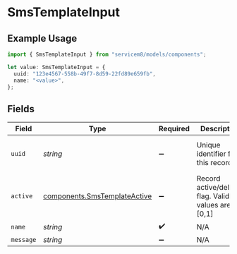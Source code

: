 # SmsTemplateInput

## Example Usage

```typescript
import { SmsTemplateInput } from "servicem8/models/components";

let value: SmsTemplateInput = {
  uuid: "123e4567-558b-49f7-8d59-22fd89e659fb",
  name: "<value>",
};
```

## Fields

| Field                                                                        | Type                                                                         | Required                                                                     | Description                                                                  | Example                                                                      |
| ---------------------------------------------------------------------------- | ---------------------------------------------------------------------------- | ---------------------------------------------------------------------------- | ---------------------------------------------------------------------------- | ---------------------------------------------------------------------------- |
| `uuid`                                                                       | *string*                                                                     | :heavy_minus_sign:                                                           | Unique identifier for this record                                            | 123e4567-558b-49f7-8d59-22fd89e659fb                                         |
| `active`                                                                     | [components.SmsTemplateActive](../../models/components/smstemplateactive.md) | :heavy_minus_sign:                                                           | Record active/deleted flag.  Valid values are [0,1]                          |                                                                              |
| `name`                                                                       | *string*                                                                     | :heavy_check_mark:                                                           | N/A                                                                          |                                                                              |
| `message`                                                                    | *string*                                                                     | :heavy_minus_sign:                                                           | N/A                                                                          |                                                                              |